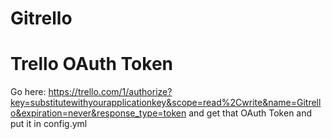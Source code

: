 Gitrello
========

# Trello OAuth Token
Go here: https://trello.com/1/authorize?key=substitutewithyourapplicationkey&scope=read%2Cwrite&name=Gitrello&expiration=never&response_type=token
and get that OAuth Token and put it in config.yml
